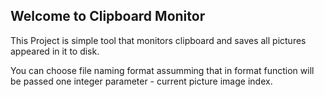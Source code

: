 ## Welcome to Clipboard Monitor

This Project is simple tool that monitors clipboard and saves all pictures appeared in it to disk.

You can choose file naming format assumming that in format function will be passed one integer parameter - current picture image index.
